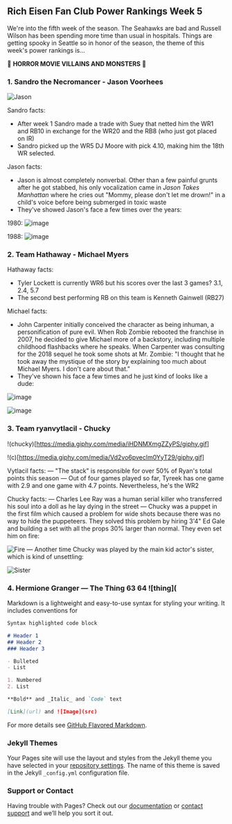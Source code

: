 ## Rich Eisen Fan Club Power Rankings Week 5

We're into the fifth week of the season. The Seahawks are bad and Russell Wilson has been spending more time than usual in hospitals. Things are getting spooky in Seattle so in honor of the season, the theme of this week's power rankings is...

🎃 **HORROR MOVIE VILLAINS AND MONSTERS** 🎃

### 1. Sandro the Necromancer - Jason Voorhees

![Jason](https://user-images.githubusercontent.com/1719695/136672783-8fc4ba4c-2948-40cb-ade4-4f4e88ad523d.png)

Sandro facts:
- After week 1 Sandro made a trade with Suey that netted him the WR1 and RB10 in exchange for the WR20 and the RB8 (who just got placed on IR)
- Sandro picked up the WR5 DJ Moore with pick 4.10, making him the 18th WR selected.

Jason facts:
- Jason is almost completely nonverbal. Other than a few painful grunts after he got stabbed, his only vocalization came in *Jason Takes Manhattan* where he cries out "Mommy, please don't let me drown!" in a child's voice before being submerged in toxic waste
- They've showed Jason's face a few times over the years:

1980:
![image](https://user-images.githubusercontent.com/1719695/136672887-35f32ec3-366d-4116-9786-795f4113ad1b.png)

1988:
![image](https://user-images.githubusercontent.com/1719695/136672900-49220d81-6481-4f24-a52a-8861af3fb4e9.png)

### 2. Team Hathaway - Michael Myers

Hathaway facts:
- Tyler Lockett is currently WR6 but his scores over the last 3 games? 3.1, 2.4, 5.7
- The second best performing RB on this team is Kenneth Gainwell (RB27)

Michael facts:
- John Carpenter initially conceived the character as being inhuman, a personification of pure evil. When Rob Zombie rebooted the franchise in 2007, he decided to give Michael more of a backstory, including multiple childhood flashbacks where he speaks. When Carpenter was consulting for the 2018 sequel he took some shots at Mr. Zombie: "I thought that he took away the mystique of the story by explaining too much about Michael Myers. I don't care about that."
- They've shown his face a few times and he just kind of looks like a dude:

![image](https://user-images.githubusercontent.com/1719695/136673007-fdd98a75-6c87-464f-9520-ccef3a58d67b.png)

![image](https://user-images.githubusercontent.com/1719695/136673019-e1f5532e-8391-402f-bb8c-43b30da382f7.png)

### 3. Team ryanvytlacil - Chucky

!(chucky)[https://media.giphy.com/media/iHDNMXmgZZyPS/giphy.gif]

!(c)[https://media.giphy.com/media/Vd2vo6pveclm0YyT29/giphy.gif]

Vytlacil facts:
 — "The stack" is responsible for over 50% of Ryan's total points this season 
 — Out of four games played so far, Tyreek has one game with 2.9 and one game with 4.7 points. Nevertheless, he's the WR2 

Chucky facts: — Charles Lee Ray was a human serial killer who transferred his soul into a doll as he lay dying in the street 
— Chucky was a puppet in the first film which caused a problem for wide shots because there was no way to hide the puppeteers. They solved this problem by hiring 3'4" Ed Gale and building a set with all the props 30% larger than normal. They even set him on fire: 

![Fire](https://images.pristineauction.com/110/1107803/share_1546632606—Ed—Gale—Signed—Child—s—Play-8x10—Photo—Inscribed—Chucky—Beckett—00A—PristineAuction.com.jpg) — Another time Chucky was played by the main kid actor's sister, which is kind of unsettling: 

![Sister](https://static3.srcdn.com/wordpress/wp—content/uploads/2019/10/Alex—Vincents—Sister—as—Chucky—in—Childs—Play.jpeg?q=50&fit=crop&w=740&h=369&dpr=1.5)

### 4. Hermione Granger — The Thing 63 64 ![thing](



Markdown is a lightweight and easy-to-use syntax for styling your writing. It includes conventions for

```markdown
Syntax highlighted code block

# Header 1
## Header 2
### Header 3

- Bulleted
- List

1. Numbered
2. List

**Bold** and _Italic_ and `Code` text

[Link](url) and ![Image](src)
```

For more details see [GitHub Flavored Markdown](https://guides.github.com/features/mastering-markdown/).

### Jekyll Themes

Your Pages site will use the layout and styles from the Jekyll theme you have selected in your [repository settings](https://github.com/jgross206/refc/settings/pages). The name of this theme is saved in the Jekyll `_config.yml` configuration file.

### Support or Contact

Having trouble with Pages? Check out our [documentation](https://docs.github.com/categories/github-pages-basics/) or [contact support](https://support.github.com/contact) and we’ll help you sort it out.
